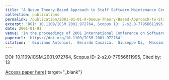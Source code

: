 ```yaml
---
title: "A Queue Theory-Based Approach to Staff Software Maintenance Centers"
collection: publications
permalink: /publication/2001-01-01-A-Queue-Theory-Based-Approach-to-Staff-Software-Maintenance-Centers
excerpt: 'DOI: 10.1109/ICSM.2001.972764, Scopus ID: 2-s2.0-77956611995, Cited by: 13'
date: 2001-01-01
venue: 'In the proceedings of 2001 International Conference on Software Maintenance, ICSM 2001, Florence, Italy, November 6-10, 2001'
paperurl: 'https://doi.org/10.1109/ICSM.2001.972764'
citation: ' Giuliano Antoniol,  Gerardo Casazza,  Giuseppe Di,  Massimiliano Di,  Francesco Rago, &quot;A Queue Theory-Based Approach to Staff Software Maintenance Centers.&quot; In the proceedings of 2001 International Conference on Software Maintenance, ICSM 2001, Florence, Italy, November 6-10, 2001, 2001.'
---
```

DOI: 10.1109/ICSM.2001.972764, Scopus ID: 2-s2.0-77956611995, Cited by: 13

[Access paper here](https://doi.org/10.1109/ICSM.2001.972764){:target="_blank"}
